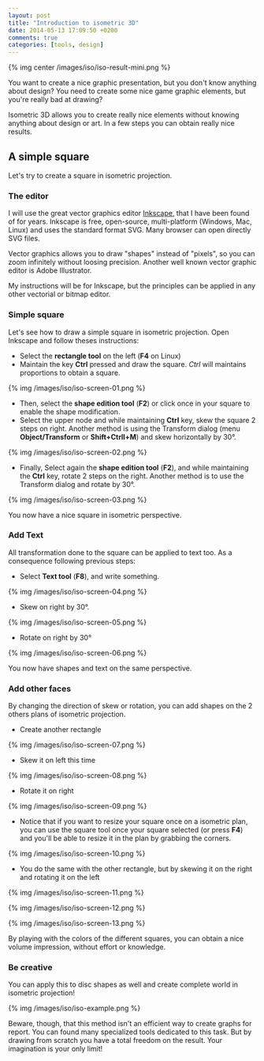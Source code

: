```yaml
---
layout: post
title: "Introduction to isometric 3D"
date: 2014-05-13 17:09:50 +0200
comments: true
categories: [tools, design]
---
```


{% img center /images/iso/iso-result-mini.png  %}

You want to create a nice graphic presentation, but you don't know anything about design? You need to create some nice game graphic elements, but you're really bad at  drawing?

Isometric 3D allows you to create really nice elements without knowing anything about design or art. In a few steps you can obtain really nice results.

<!-- More -->

A simple square
---------------

Let's try to create a square in isometric projection.

### The editor

I will use the great vector graphics editor [Inkscape][inkscape], that I have been found of for years.
Inkscape is free, open-source, multi-platform (Windows, Mac, Linux) and uses the standard format SVG. Many browser can open directly SVG files.

Vector graphics allows you to draw "shapes" instead of "pixels", so you can zoom infinitely without loosing precision. Another well known vector graphic editor is Adobe Illustrator.

My instructions will be for Inkscape, but the principles can be applied in any other vectorial or bitmap editor.

### Simple square

Let's see how to draw a simple square in isometric projection. Open Inkscape and follow theses instructions:

 - Select the **rectangle tool** on the left (**F4** on Linux)
 - Maintain the key **Ctrl** pressed and draw the square. *Ctrl* will maintains proportions to obtain a square.

 {% img /images/iso/iso-screen-01.png %}

 - Then, select the **shape edition tool** (**F2**) or click once in your square to enable the shape modification.
 - Select the upper node and while maintaining **Ctrl** key, skew the square 2 steps on right. Another method is using the Transform dialog (menu **Object/Transform** or **Shift+Ctrll+M**) and skew horizontally by 30°.

 {% img /images/iso/iso-screen-02.png %}

 - Finally, Select again the **shape edition tool** (**F2**), and while maintaining the **Ctrl** key, rotate 2 steps on the right. Another method is to use the Transform dialog and rotate by 30°.

 {% img /images/iso/iso-screen-03.png %}

You now have a nice square in isometric perspective.

### Add Text

All transformation done to the square can be applied to text too. As a consequence following previous steps:

 - Select **Text tool** (**F8**), and write something.

{% img /images/iso/iso-screen-04.png %}

 - Skew on right by 30°.

{% img /images/iso/iso-screen-05.png %}

 - Rotate on right by 30°

{% img /images/iso/iso-screen-06.png %}

You now have shapes and text on the same perspective.

### Add other faces

By changing the direction of skew or rotation, you can add shapes on the 2 others plans of isometric projection.

 - Create another rectangle

{% img /images/iso/iso-screen-07.png %}

 - Skew it on left this time

{% img /images/iso/iso-screen-08.png %}

 - Rotate it on right

{% img /images/iso/iso-screen-09.png %}

 - Notice that if you want to resize your square once on a isometric plan, you can use the square tool once your square selected (or press **F4**) and you'll be able to resize it in the plan by grabbing the corners.

{% img /images/iso/iso-screen-10.png %}

 - You do the same with the other rectangle, but by skewing it on the right and rotating it on the left

{% img /images/iso/iso-screen-11.png %}

{% img /images/iso/iso-screen-12.png %}

{% img /images/iso/iso-screen-13.png %}

By playing with the colors of the different squares, you can obtain a nice volume impression, without effort or knowledge.

### Be creative

You can apply this to disc shapes as well and create complete world in isometric projection!

{% img /images/iso/iso-example.png %}

Beware, though, that this method isn't an efficient way to create graphs for report. You can found many specialized tools dedicated to this task. But by drawing from scratch you have a total freedom on the result. Your imagination is your only limit!

[inkscape]: http://www.inkscape.org/
